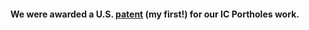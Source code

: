 #### We were awarded a U.S. [patent](https://patents.google.com/patent/US10839109B2) (my first!) for our **IC Portholes** work.
